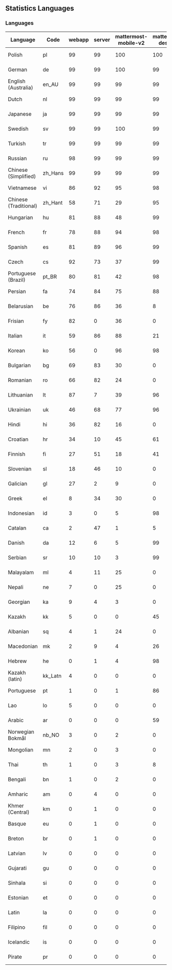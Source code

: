 ## Statistics Languages ##
###  Languages  ###
|Language|Code|webapp|server|mattermost-mobile-v2|mattermost-desktop|playbook-webapp|calls-webapp|Total|Last Modified|
|---|---|---|---|---|---|---|---|---|---|
|Polish|pl| 99| 99| 100| 100| 0| 100| 99|2024-05-09T14:48:17.324947Z|
|German|de| 99| 99| 100| 99| 0| 99| 99|2024-05-09T10:03:22.165082Z|
|English (Australia)|en_AU| 99| 99| 99| 99| 0| 0| 99|2024-05-08T15:12:32.483086Z|
|Dutch|nl| 99| 99| 99| 99| 0| 99| 99|2024-05-08T15:13:08.669151Z|
|Japanese|ja| 99| 99| 99| 99| 0| 99| 99|2024-05-08T15:12:53.096707Z|
|Swedish|sv| 99| 99| 100| 99| 0| 93| 99|2024-05-08T15:13:21.086152Z|
|Turkish|tr| 99| 99| 99| 99| 0| 93| 99|2024-05-08T15:13:23.449359Z|
|Russian|ru| 98| 99| 99| 99| 0| 63| 95|2024-05-08T15:13:14.940899Z|
|Chinese (Simplified)|zh_Hans| 99| 99| 99| 99| 0| 93| 95|2024-05-08T15:13:27.081686Z|
|Vietnamese|vi| 86| 92| 95| 98| 0| 82| 89|2024-05-08T15:13:26.099768Z|
|Chinese (Traditional)|zh_Hant| 58| 71| 29| 95| 0| 13| 87|2024-05-08T15:13:27.868845Z|
|Hungarian|hu| 81| 88| 48| 99| 0| 0| 80|2024-05-08T15:12:48.331019Z|
|French|fr| 78| 88| 94| 98| 0| 48| 79|2024-05-08T15:12:40.233574Z|
|Spanish|es| 81| 89| 96| 99| 0| 23| 79|2024-05-08T15:12:33.501272Z|
|Czech|cs| 92| 73| 37| 99| 0| 90| 77|2024-05-08T15:12:28.142609Z|
|Portuguese (Brazil)|pt_BR| 80| 81| 42| 98| 0| 82| 76|2024-05-08T15:13:11.752401Z|
|Persian|fa| 74| 84| 75| 88| 0| 0| 73|2024-05-08T15:12:36.757013Z|
|Belarusian|be| 76| 86| 36| 8| 0| 0| 72|2024-05-08T15:12:23.277165Z|
|Frisian|fy| 82| 0| 36| 0| 0| 0| 71|2024-05-08T15:12:41.594869Z|
|Italian|it| 59| 86| 88| 21| 0| 19| 67|2024-05-08T15:12:51.513523Z|
|Korean|ko| 56| 0| 96| 98| 0| 82| 67|2024-05-08T15:12:58.229644Z|
|Bulgarian|bg| 69| 83| 30| 0| 0| 0| 66|2024-05-08T15:12:24.128914Z|
|Romanian|ro| 66| 82| 24| 0| 0| 0| 63|2024-05-08T15:13:13.656845Z|
|Lithuanian|lt| 87| 7| 39| 96| 0| 73| 61|2024-05-08T15:13:01.510078Z|
|Ukrainian|uk| 46| 68| 77| 96| 0| 0| 57|2024-05-08T15:13:25.065072Z|
|Hindi|hi| 36| 82| 16| 0| 0| 0| 45|2024-05-08T15:12:46.374746Z|
|Croatian|hr| 34| 10| 45| 61| 0| 96| 36|2024-05-08T15:12:47.299946Z|
|Finnish|fi| 27| 51| 18| 41| 0| 0| 32|2024-05-08T15:12:38.254352Z|
|Slovenian|sl| 18| 46| 10| 0| 0| 0| 22|2024-05-08T15:13:17.567531Z|
|Galician|gl| 27| 2| 9| 0| 0| 0| 17|2024-05-08T15:12:42.622688Z|
|Greek|el| 8| 34| 30| 0| 0| 0| 17|2024-05-08T15:12:31.527762Z|
|Indonesian|id| 3| 0| 5| 98| 0| 0| 14|2024-05-08T15:12:49.433366Z|
|Catalan|ca| 2| 47| 1| 5| 0| 0| 13|2024-05-08T15:12:27.178239Z|
|Danish|da| 12| 6| 5| 99| 0| 0| 12|2024-05-08T15:12:29.161842Z|
|Serbian|sr| 10| 10| 3| 99| 0| 0| 12|2024-05-08T15:13:20.062997Z|
|Malayalam|ml| 4| 11| 25| 0| 0| 0| 9|2024-05-08T15:13:04.602418Z|
|Nepali|ne| 7| 0| 25| 0| 0| 0| 7|2024-05-08T15:13:07.305746Z|
|Georgian|ka| 9| 4| 3| 0| 0| 0| 7|2024-05-08T15:12:53.996051Z|
|Kazakh|kk| 5| 0| 0| 45| 0| 0| 6|2024-05-08T15:12:54.817041Z|
|Albanian|sq| 4| 1| 24| 0| 0| 0| 5|2024-05-08T15:13:18.753522Z|
|Macedonian|mk| 2| 9| 4| 26| 0| 0| 5|2024-05-08T15:13:03.637818Z|
|Hebrew|he| 0| 1| 4| 98| 0| 0| 4|2024-05-08T15:12:44.871217Z|
|Kazakh (latin)|kk_Latn| 4| 0| 0| 0| 0| 0| 4|2024-05-08T15:12:56.066354Z|
|Portuguese|pt| 1| 0| 1| 86| 0| 0| 3|2024-05-08T15:13:12.792862Z|
|Lao|lo| 5| 0| 0| 0| 0| 0| 3|2024-05-08T15:13:00.086422Z|
|Arabic|ar| 0| 0| 0| 59| 0| 0| 2|2024-05-08T15:12:21.867327Z|
|Norwegian Bokmål|nb_NO| 3| 0| 2| 0| 0| 0| 2|2024-05-08T15:13:06.370717Z|
|Mongolian|mn| 2| 0| 3| 0| 0| 0| 2|2024-05-08T15:13:05.459957Z|
|Thai|th| 1| 0| 3| 8| 0| 0| 1|2024-05-08T15:13:22.258635Z|
|Bengali|bn| 1| 0| 2| 0| 0| 0| 1|2024-05-08T15:12:24.943768Z|
|Amharic|am| 0| 4| 0| 0| 0| 0| 1|2024-05-08T15:12:20.825157Z|
|Khmer (Central)|km| 0| 1| 0| 0| 0| 0| 0|2024-05-08T15:12:57.335072Z|
|Basque|eu| 0| 1| 0| 0| 0| 0| 0|2024-05-08T15:12:35.578099Z|
|Breton|br| 0| 1| 0| 0| 0| 0| 0|2024-05-08T15:12:26.014246Z|
|Latvian|lv| 0| 0| 0| 0| 0| 0| 0|2024-05-08T15:13:02.575653Z|
|Gujarati|gu| 0| 0| 0| 0| 0| 0| 0|2024-05-08T15:12:43.692899Z|
|Sinhala|si| 0| 0| 0| 0| 0| 0| 0|2024-05-08T15:13:16.393470Z|
|Estonian|et| 0| 0| 0| 0| 0| 0| 0|2024-05-08T15:12:34.635957Z|
|Latin|la| 0| 0| 0| 0| 0| 0| 0|2024-05-08T15:12:59.129595Z|
|Filipino|fil| 0| 0| 0| 0| 0| 0| 0|2024-05-08T15:12:39.162582Z|
|Icelandic|is| 0| 0| 0| 0| 0| 0| 0|2024-05-08T15:12:50.577337Z|
|Pirate|pr| 0| 0| 0| 0| 0| 0| 0|2024-05-08T15:13:10.511799Z|
